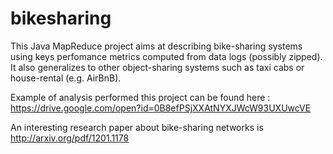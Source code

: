 # bikesharing
This Java MapReduce project aims at describing bike-sharing systems using keys perfomance metrics computed from data logs (possibly zipped). It also generalizes to other object-sharing systems such as taxi cabs or house-rental (e.g. AirBnB).

Example of analysis performed this project can be found here : https://drive.google.com/open?id=0B8efPSjXXAtNYXJWcW93UXUwcVE


An interesting research paper about bike-sharing networks is http://arxiv.org/pdf/1201.1178
